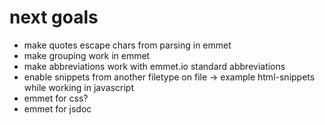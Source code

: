 # next goals
- make quotes escape chars from parsing in emmet
- make grouping work in emmet
- make abbreviations work with emmet.io standard abbreviations
- enable snippets from another filetype on file 
	-> example html-snippets while working in javascript
- emmet for css?
- emmet for jsdoc